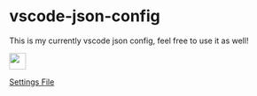 # vscode-json-config
This is my currently vscode json config, feel free to use it as well!

<img src="https://www.svgrepo.com/show/131974/settings.svg" width="30px" height="30px"/>

<a href="https://github.com/gsllucas/vscode-json-config/blob/settings/settings.json">Settings File</a>
